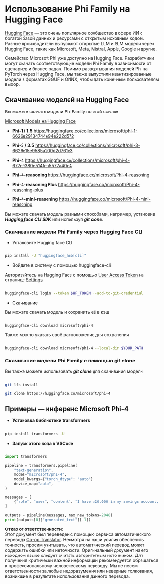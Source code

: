 <!--
CO_OP_TRANSLATOR_METADATA:
{
  "original_hash": "624fe133fba62773979d45f54519f7bb",
  "translation_date": "2025-05-07T15:09:14+00:00",
  "source_file": "md/01.Introduction/02/01.HF.md",
  "language_code": "ru"
}
-->
# **Использование Phi Family на Hugging Face**

[Hugging Face](https://huggingface.co/) — это очень популярное сообщество в сфере ИИ с богатой базой данных и ресурсами с открытым исходным кодом. Разные производители выпускают открытые LLM и SLM модели через Hugging Face, такие как Microsoft, Meta, Mistral, Apple, Google и другие.

Семейство Microsoft Phi уже доступно на Hugging Face. Разработчики могут скачать соответствующие модели Phi Family в зависимости от сценариев и бизнес-задач. Помимо развертывания моделей Phi на PyTorch через Hugging Face, мы также выпустили квантизированные модели в форматах GGUF и ONNX, чтобы дать конечным пользователям выбор.

## **Скачивание моделей на Hugging Face**

Вы можете скачать модели Phi Family по этой ссылке

[Microsoft Models на Hugging Face](https://huggingface.co/microsoft)

-  **Phi-1 / 1.5** https://huggingface.co/collections/microsoft/phi-1-6626e29134744e94e222d572

-  **Phi-3 / 3.5** https://huggingface.co/collections/microsoft/phi-3-6626e15e9585a200d2d761e3

-  **Phi-4** https://huggingface.co/collections/microsoft/phi-4-677e9380e514feb5577a40e4

- **Phi-4-reasoning** https://huggingface.co/microsoft/Phi-4-reasoning

- **Phi-4-reasoning Plus** https://huggingface.co/microsoft/Phi-4-reasoning-plus 

- **Phi-4-mini-reasoning** https://huggingface.co/microsoft/Phi-4-mini-reasoning

Вы можете скачать модель разными способами, например, установив ***Hugging face CLI SDK*** или используя ***git clone***.

### **Скачивание модели Phi Family через Hugging Face CLI**

- Установите Hugging face CLI

```bash

pip install -U "huggingface_hub[cli]"

```

- Войдите в систему с помощью huggingface-cli

Авторизуйтесь на Hugging Face с помощью [User Access Token](https://huggingface.co/docs/hub/security-tokens) на странице [Settings](https://huggingface.co/settings/tokens)

```bash

huggingface-cli login --token $HF_TOKEN --add-to-git-credential

```

- Скачивание

Вы можете скачать модель и сохранить её в кэш

```bash

huggingface-cli download microsoft/phi-4

```

Также можно указать своё расположение для сохранения

```bash

huggingface-cli download microsoft/phi-4 --local-dir $YOUR_PATH

```

### **Скачивание модели Phi Family с помощью git clone**

Вы также можете использовать ***git clone*** для скачивания модели

```bash

git lfs install

git clone https://huggingface.co/microsoft/phi-4

```

## **Примеры — инференс Microsoft Phi-4**

- **Установка библиотеки transformers**

```bash

pip install transformers -U

```

- **Запуск этого кода в VSCode**

```python

import transformers

pipeline = transformers.pipeline(
    "text-generation",
    model="microsoft/phi-4",
    model_kwargs={"torch_dtype": "auto"},
    device_map="auto",
)

messages = [
    {"role": "user", "content": "I have $20,000 in my savings account, where I receive a 4% profit per year and payments twice a year. Can you please tell me how long it will take for me to become a millionaire? Also, can you please explain the math step by step as if you were explaining it to an uneducated person?"},
]

outputs = pipeline(messages, max_new_tokens=2048)
print(outputs[0]["generated_text"][-1])

```

**Отказ от ответственности**:  
Этот документ был переведен с помощью сервиса автоматического перевода [Co-op Translator](https://github.com/Azure/co-op-translator). Несмотря на наши усилия обеспечить точность, просим учитывать, что автоматический перевод может содержать ошибки или неточности. Оригинальный документ на его исходном языке следует считать авторитетным источником. Для получения критически важной информации рекомендуется обращаться к профессиональному человеческому переводу. Мы не несем ответственности за любые недоразумения или неверные толкования, возникшие в результате использования данного перевода.
